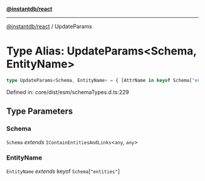[**@instantdb/react**](../README.md)

***

[@instantdb/react](../packages.md) / UpdateParams

# Type Alias: UpdateParams\<Schema, EntityName\>

```ts
type UpdateParams<Schema, EntityName> = { [AttrName in keyof Schema["entities"][EntityName]["attrs"]]?: Schema["entities"][EntityName]["attrs"][AttrName] extends DataAttrDef<infer ValueType, infer IsRequired, any> ? IsRequired extends true ? ValueType extends Date ? string | number | Date : ValueType : (ValueType extends Date ? string | number | Date : ValueType) | null : never };
```

Defined in: core/dist/esm/schemaTypes.d.ts:229

## Type Parameters

### Schema

`Schema` *extends* `IContainEntitiesAndLinks`\<`any`, `any`\>

### EntityName

`EntityName` *extends* keyof `Schema`\[`"entities"`\]
